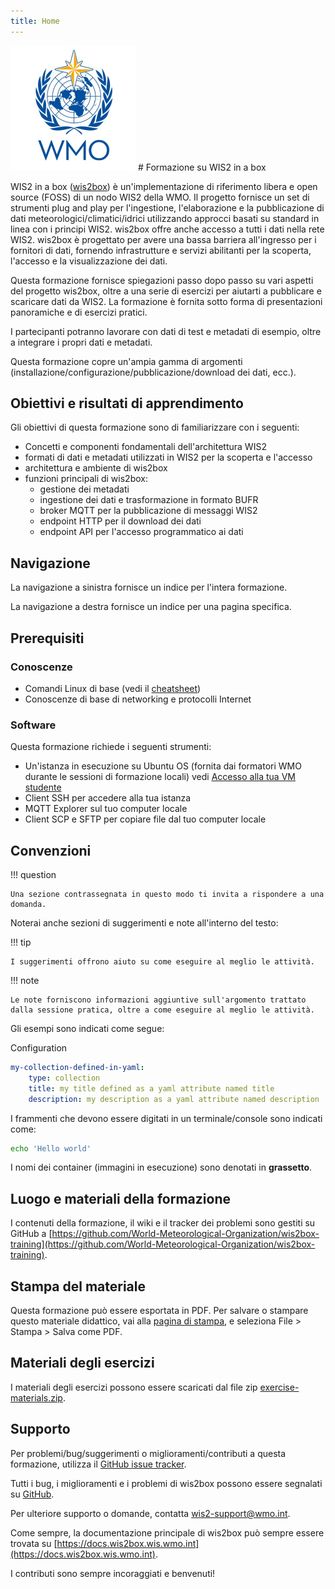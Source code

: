 ```yaml
---
title: Home
---
```


<img alt="Logo WMO" src="/assets/img/wmo-logo.png" width="200">
# Formazione su WIS2 in a box

WIS2 in a box ([wis2box](https://docs.wis2box.wis.wmo.int)) è un'implementazione di riferimento libera e open source (FOSS) di un nodo WIS2 della WMO. Il progetto fornisce un set di strumenti plug and play per l'ingestione, l'elaborazione e la pubblicazione di dati meteorologici/climatici/idrici utilizzando approcci basati su standard in linea con i principi WIS2. wis2box offre anche accesso a tutti i dati nella rete WIS2. wis2box è progettato per avere una bassa barriera all'ingresso per i fornitori di dati, fornendo infrastrutture e servizi abilitanti per la scoperta, l'accesso e la visualizzazione dei dati.

Questa formazione fornisce spiegazioni passo dopo passo su vari aspetti del progetto wis2box, oltre a una serie di esercizi per aiutarti a pubblicare e scaricare dati da WIS2. La formazione è fornita sotto forma di presentazioni panoramiche e di esercizi pratici.

I partecipanti potranno lavorare con dati di test e metadati di esempio, oltre a integrare i propri dati e metadati.

Questa formazione copre un'ampia gamma di argomenti (installazione/configurazione/pubblicazione/download dei dati, ecc.).

## Obiettivi e risultati di apprendimento

Gli obiettivi di questa formazione sono di familiarizzare con i seguenti:

- Concetti e componenti fondamentali dell'architettura WIS2
- formati di dati e metadati utilizzati in WIS2 per la scoperta e l'accesso
- architettura e ambiente di wis2box
- funzioni principali di wis2box:
    - gestione dei metadati
    - ingestione dei dati e trasformazione in formato BUFR
    - broker MQTT per la pubblicazione di messaggi WIS2
    - endpoint HTTP per il download dei dati
    - endpoint API per l'accesso programmatico ai dati

## Navigazione

La navigazione a sinistra fornisce un indice per l'intera formazione.

La navigazione a destra fornisce un indice per una pagina specifica.

## Prerequisiti

### Conoscenze

- Comandi Linux di base (vedi il [cheatsheet](./cheatsheets/linux.md))
- Conoscenze di base di networking e protocolli Internet

### Software

Questa formazione richiede i seguenti strumenti:

- Un'istanza in esecuzione su Ubuntu OS (fornita dai formatori WMO durante le sessioni di formazione locali) vedi [Accesso alla tua VM studente](./practical-sessions/accessing-your-student-vm.md#introduction)
- Client SSH per accedere alla tua istanza
- MQTT Explorer sul tuo computer locale
- Client SCP e SFTP per copiare file dal tuo computer locale

## Convenzioni

!!! question

    Una sezione contrassegnata in questo modo ti invita a rispondere a una domanda.

Noterai anche sezioni di suggerimenti e note all'interno del testo:

!!! tip

    I suggerimenti offrono aiuto su come eseguire al meglio le attività.

!!! note

    Le note forniscono informazioni aggiuntive sull'argomento trattato dalla sessione pratica, oltre a come eseguire al meglio le attività.

Gli esempi sono indicati come segue:

Configuration
``` {.yaml linenums="1"}
my-collection-defined-in-yaml:
    type: collection
    title: my title defined as a yaml attribute named title
    description: my description as a yaml attribute named description
```

I frammenti che devono essere digitati in un terminale/console sono indicati come:

```bash
echo 'Hello world'
```

I nomi dei container (immagini in esecuzione) sono denotati in **grassetto**.

## Luogo e materiali della formazione

I contenuti della formazione, il wiki e il tracker dei problemi sono gestiti su GitHub a [https://github.com/World-Meteorological-Organization/wis2box-training](https://github.com/World-Meteorological-Organization/wis2box-training).

## Stampa del materiale

Questa formazione può essere esportata in PDF. Per salvare o stampare questo materiale didattico, vai alla [pagina di stampa](print_page), e seleziona
File > Stampa > Salva come PDF.

## Materiali degli esercizi

I materiali degli esercizi possono essere scaricati dal file zip [exercise-materials.zip](/exercise-materials.zip).

## Supporto

Per problemi/bug/suggerimenti o miglioramenti/contributi a questa formazione, utilizza il [GitHub issue tracker](https://github.com/World-Meteorological-Organization/wis2box-training/issues).

Tutti i bug, i miglioramenti e i problemi di wis2box possono essere segnalati su [GitHub](https://github.com/World-Meteorological-Organization/wis2box/issues).

Per ulteriore supporto o domande, contatta wis2-support@wmo.int.

Come sempre, la documentazione principale di wis2box può sempre essere trovata su [https://docs.wis2box.wis.wmo.int](https://docs.wis2box.wis.wmo.int).

I contributi sono sempre incoraggiati e benvenuti!